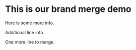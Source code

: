 # This is our brand merge demo

Here is some more info.

Additional line info.

One more line to merge.